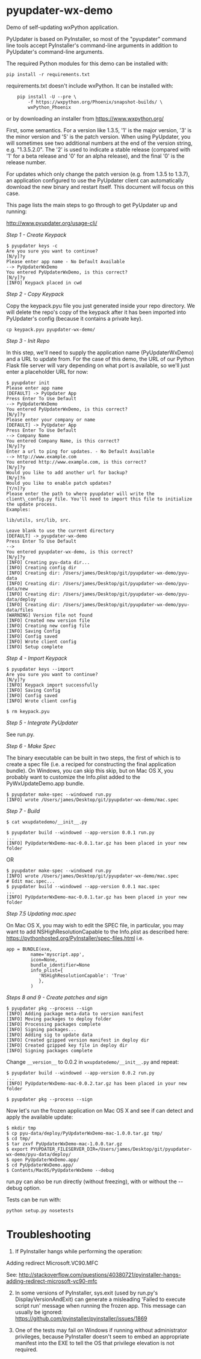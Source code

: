 # pyupdater-wx-demo
Demo of self-updating wxPython application.

PyUpdater is based on PyInstaller, so most of the "pyupdater" command line
tools accept PyInstaller's command-line arguments in addition to PyUpdater's
command-line arguments.

The required Python modules for this demo can be installed with:

```pip install -r requirements.txt```

requirements.txt doesn't include wxPython.  It can be installed with:

```
    pip install -U --pre \
        -f https://wxpython.org/Phoenix/snapshot-builds/ \
        wxPython_Phoenix
```
or by downloading an installer from https://www.wxpython.org/

First, some semantics.  For a version like 1.3.5, '1' is the major version, '3'
is the minor version and '5' is the patch version.  When using PyUpdater, you
will sometimes see two additional numbers at the end of the version string,
e.g. "1.3.5.2.0".  The '2' is used to indicate a stable release (compared with
'1' for a beta release and '0' for an alpha release), and the final '0' is the
release number.

For updates which only change the patch version (e.g. from 1.3.5 to 1.3.7), an
application configured to use the PyUpdater client can automatically download
the new binary and restart itself.  This document will focus on this case.

This page lists the main steps to go through to get PyUpdater up and running:

http://www.pyupdater.org/usage-cli/

*Step 1 - Create Keypack*

```
$ pyupdater keys -c
Are you sure you want to continue?
[N/y]?y
Please enter app name - No Default Available
--> PyUpdaterWxDemo
You entered PyUpdaterWxDemo, is this correct?
[N/y]?y
[INFO] Keypack placed in cwd
```

*Step 2 - Copy Keypack*

Copy the keypack.pyu file you just generated inside your repo directory.  We
will delete the repo's copy of the keypack after it has been imported into
PyUpdater's config (because it contains a private key).

```cp keypack.pyu pyupdater-wx-demo/```

*Step 3 - Init Repo*

In this step, we'll need to supply the application name (PyUpdaterWxDemo) and a
URL to update from.  For the case of this demo, the URL of our Python Flask
file server will vary depending on what port is available, so we'll just enter
a placeholder URL for now:

```
$ pyupdater init
Please enter app name
[DEFAULT] -> PyUpdater App
Press Enter To Use Default
--> PyUpdaterWxDemo
You entered PyUpdaterWxDemo, is this correct?
[N/y]?y
Please enter your company or name
[DEFAULT] -> PyUpdater App
Press Enter To Use Default
--> Company Name
You entered Company Name, is this correct?
[N/y]?y
Enter a url to ping for updates. - No Default Available
--> http://www.example.com
You entered http://www.example.com, is this correct?
[N/y]?y
Would you like to add another url for backup?
[N/y]?n
Would you like to enable patch updates?
[Y/n]?y
Please enter the path to where pyupdater will write the client\_config.py file. You'll need to import this file to initialize the update process. 
Examples:

lib/utils, src/lib, src. 

Leave blank to use the current directory
[DEFAULT] -> pyupdater-wx-demo
Press Enter To Use Default
--> 
You entered pyupdater-wx-demo, is this correct?
[N/y]?y
[INFO] Creating pyu-data dir...
[INFO] Creating config dir
[INFO] Creating dir: /Users/james/Desktop/git/pyupdater-wx-demo/pyu-data
[INFO] Creating dir: /Users/james/Desktop/git/pyupdater-wx-demo/pyu-data/new
[INFO] Creating dir: /Users/james/Desktop/git/pyupdater-wx-demo/pyu-data/deploy
[INFO] Creating dir: /Users/james/Desktop/git/pyupdater-wx-demo/pyu-data/files
[WARNING] Version file not found
[INFO] Created new version file
[INFO] Creating new config file
[INFO] Saving Config
[INFO] Config saved
[INFO] Wrote client config
[INFO] Setup complete
```

*Step 4 - Import Keypack*

```
$ pyupdater keys --import
Are you sure you want to continue?
[N/y]?y
[INFO] Keypack import successfully
[INFO] Saving Config
[INFO] Config saved
[INFO] Wrote client config

$ rm keypack.pyu
```

*Step 5 - Integrate PyUpdater*

See run.py.


*Step 6 - Make Spec*

The binary executable can be built in two steps, the first of which is to
create a spec file (i.e. a reciped for constructing the final application
bundle).  On Windows, you can skip this skip, but on Mac OS X, you probably
want to customize the Info.plist added to the PyWxUpdateDemo.app bundle.

```
$ pyupdater make-spec --windowed run.py
[INFO] wrote /Users/james/Desktop/git/pyupdater-wx-demo/mac.spec
```

*Step 7 - Build*

```
$ cat wxupdatedemo/__init__.py 

$ pyupdater build --windowed --app-version 0.0.1 run.py 
...
[INFO] PyUpdaterWxDemo-mac-0.0.1.tar.gz has been placed in your new folder
```

OR

```
$ pyupdater make-spec --windowed run.py
[INFO] wrote /Users/james/Desktop/git/pyupdater-wx-demo/mac.spec
# Edit mac.spec...
$ pyupdater build --windowed --app-version 0.0.1 mac.spec 
...
[INFO] PyUpdaterWxDemo-mac-0.0.1.tar.gz has been placed in your new folder
```

*Step 7.5 Updating mac.spec*

On Mac OS X, you may wish to edit the SPEC file, in particular,
you may want to add NSHighResolutionCapable to the Info.plist
as described here: https://pythonhosted.org/PyInstaller/spec-files.html
i.e.
```
app = BUNDLE(exe,
         name='myscript.app',
         icon=None,
         bundle_identifier=None
         info_plist={
            'NSHighResolutionCapable': 'True'
            },
         )
```

*Steps 8 and 9 - Create patches and sign*

```
$ pyupdater pkg --process --sign
[INFO] Adding package meta-data to version manifest
[INFO] Moving packages to deploy folder
[INFO] Processing packages complete
[INFO] Signing packages...
[INFO] Adding sig to update data
[INFO] Created gzipped version manifest in deploy dir
[INFO] Created gzipped key file in deploy dir
[INFO] Signing packages complete
```

Change ```__version__``` to 0.0.2 in ```wxupdatedemo/__init__.py``` and repeat:
```
$ pyupdater build --windowed --app-version 0.0.2 run.py 
...
[INFO] PyUpdaterWxDemo-mac-0.0.2.tar.gz has been placed in your new folder

$ pyupdater pkg --process --sign
```

Now let's run the frozen application on Mac OS X and see if can detect and
apply the available update:
```
$ mkdir tmp
$ cp pyu-data/deploy/PyUpdaterWxDemo-mac-1.0.0.tar.gz tmp/
$ cd tmp/
$ tar zxvf PyUpdaterWxDemo-mac-1.0.0.tar.gz 
$ export PYUPDATER_FILESERVER_DIR=/Users/james/Desktop/git/pyupdater-wx-demo/pyu-data/deploy/
$ open PyUpdaterWxDemo.app/
$ cd PyUpdaterWxDemo.app/
$ Contents/MacOS/PyUpdaterWxDemo --debug
```

run.py can also be run directly (without freezing), with or without the --debug option.

Tests can be run with:

```python setup.py nosetests```

Troubleshooting
==============
1. If PyInstaller hangs while performing the operation:

Adding redirect Microsoft.VC90.MFC

See: http://stackoverflow.com/questions/40380721/pyinstaller-hangs-adding-redirect-microsoft-vc90-mfc

2. In some versions of PyInstaller, sys.exit (used by run.py's
DisplayVersionAndExit) can generate a misleading 'Failed to execute script run'
message when running the frozen app.  This message can usually be ignored:
https://github.com/pyinstaller/pyinstaller/issues/1869

3. One of the tests may fail on Windows if running without administrator
privileges, because PyInstaller doesn't seem to embed an appropriate manifest
into the EXE to tell the OS that privilege elevation is not required.
